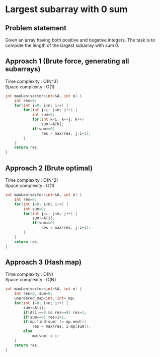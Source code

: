 # Largest subarray with 0 sum

## Problem statement

Given an array having both positive and negative integers. The task is to compute the length of the largest subarray with sum 0.

## Approach 1 (Brute force, generating all subarrays)

Time complexity : O(N^3)  
Space complexity : O(1)

```cpp
int maxLen(vector<int>&A, int n) {
    int res=0;
    for(int i=0; i<n; i++) {
        for(int j=i; j<n; j++) {
            int sum=0;
            for(int k=i; k<=j; k++)
                sum+=A[k];
            if(sum==0)
                res = max(res, j-i+1);
        }
    }
    return res;
}
```

## Approach 2 (Brute optimal)

Time complexity : O(N^2)  
Space complexity : O(1)

```cpp
int maxLen(vector<int>&A, int n) {
    int res=0;
    for(int i=0; i<n; i++) {
        int sum=0;
        for(int j=i; j<n; j++) {
            sum+=A[j];
            if(sum==0)
                res = max(res, j-i+1);
        }
    }
    return res;
}
```

## Approach 3 (Hash map)

Time complexity : O(N)  
Space complexity : O(N)

```cpp
int maxLen(vector<int>&A, int n) {
    int res=0, sum=0;
    unordered_map<int, int> mp;
    for(int i=0; i<n; i++) {
        sum+=A[i];
        if(A[i]==0 && res==0) res=1;
        if(sum==0) res=i+1;
        if(mp.find(sum) != mp.end())
            res = max(res, i-mp[sum]);
        else
            mp[sum] = i;
    }
    return res;
}
```
